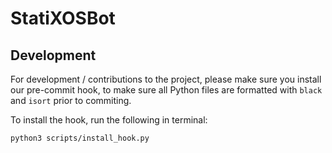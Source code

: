 # StatiXOSBot
## Development
For development / contributions to the project, please make sure you install
our pre-commit hook, to make sure all Python files are formatted with `black`
and `isort` prior to commiting.

To install the hook, run the following in terminal:
```bash
python3 scripts/install_hook.py
```
